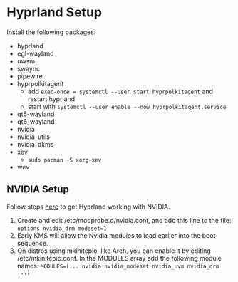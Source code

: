 # Hyprland Setup

Install the following packages:

- hyprland
- egl-wayland
- uwsm
- swaync
- pipewire
- hyprpolkitagent
  - add `exec-once = systemctl --user start hyprpolkitagent` and restart hyprland
  - start with `systemctl --user enable --now hyprpolkitagent.service`
- qt5-wayland
- qt6-wayland
- nvidia
- nvidia-utils
- nvidia-dkms
- xev
  - `sudo pacman -S xorg-xev`
- wev

## NVIDIA Setup

Follow steps [here](https://wiki.hyprland.org/Nvidia/) to get Hyprland working with NVIDIA.

  1. Create and edit /etc/modprobe.d/nvidia.conf, and add this line to the file: `options nvidia_drm modeset=1`
  2. Early KMS will allow the Nvidia modules to load earlier into the boot sequence.
  3. On distros using mkinitcpio, like Arch, you can enable it by editing /etc/mkinitcpio.conf. In the MODULES array add the following module names: `MODULES=(... nvidia nvidia_modeset nvidia_uvm nvidia_drm ...)`
